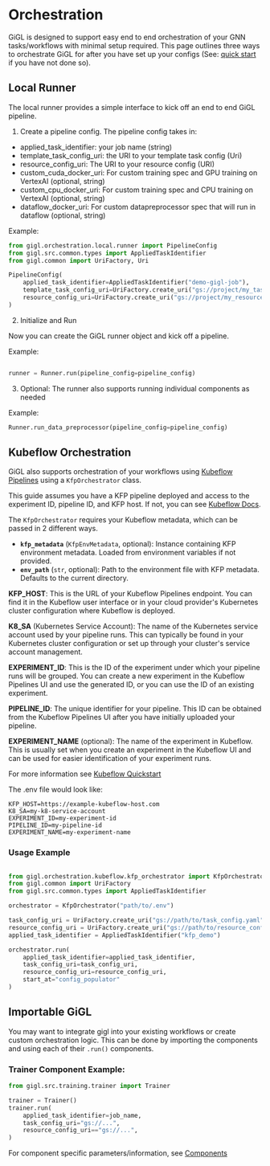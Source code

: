 # Orchestration

GiGL is designed to support easy end to end orchestration of your GNN tasks/workflows with minimal setup required. This page outlines three ways to orchestrate GiGL for after you have set up your configs (See: [quick start](../config_guides/task_config_guide.md) if you have not done so). 

## Local Runner
The local runner provides a simple interface to kick off an end to end GiGL pipeline. 

1. Create a pipeline config. The pipeline config takes in:
- applied_task_identifier: your job name (string)
- template_task_config_uri: the URI to your template task config (Uri)
- resource_config_uri: The URI to your resource config (URI)
- custom_cuda_docker_uri: For custom training spec and GPU training on VertexAI (optional, string)
- custom_cpu_docker_uri: For custom training spec and CPU training on VertexAI (optional, string)
- dataflow_docker_uri: For custom datapreprocessor spec that will run in dataflow (optional, string)

Example:

```python
from gigl.orchestration.local.runner import PipelineConfig
from gigl.src.common.types import AppliedTaskIdentifier
from gigl.common import UriFactory, Uri

PipelineConfig(
    applied_task_identifier=AppliedTaskIdentifier("demo-gigl-job"),
    template_task_config_uri=UriFactory.create_uri("gs://project/my_task_config.yaml"),
    resource_config_uri=UriFactory.create_uri("gs://project/my_resource_config.yaml")
)
```

2. Initialize and Run

Now you can create the GiGL runner object and kick off a pipeline. 

Example:

```python

runner = Runner.run(pipeline_config=pipeline_config)

```

3. Optional: The runner also supports running individual components as needed

Example:

```python
Runner.run_data_preprocessor(pipeline_config=pipeline_config)
```

## Kubeflow Orchestration

GiGL also supports orchestration of your workflows using [Kubeflow Pipelines](https://www.kubeflow.org/docs/components/pipelines/v2/) using a `KfpOrchestrator` class.

This guide assumes you have a KFP pipeline deployed and access to the experiment ID, pipeline ID, and KFP host. If not, you can see [Kubeflow Docs](https://www.kubeflow.org/docs/components/pipelines/v1/sdk/connect-api/).

The `KfpOrchestrator` requires your Kubeflow metadata, which can be passed in 2 different ways. 

- **`kfp_metadata`** (`KfpEnvMetadata`, optional): Instance containing KFP environment metadata. Loaded from environment variables if not provided.
- **`env_path`** (`str`, optional): Path to the environment file with KFP metadata. Defaults to the current directory.


**KFP_HOST**: This is the URL of your Kubeflow Pipelines endpoint. You can find it in the Kubeflow user interface or in your cloud provider's Kubernetes cluster configuration where Kubeflow is deployed.

**K8_SA** (Kubernetes Service Account): The name of the Kubernetes service account used by your pipeline runs. This can typically be found in your Kubernetes cluster configuration or set up through your cluster's service account management.

**EXPERIMENT_ID**: This is the ID of the experiment under which your pipeline runs will be grouped. You can create a new experiment in the Kubeflow Pipelines UI and use the generated ID, or you can use the ID of an existing experiment.

**PIPELINE_ID**: The unique identifier for your pipeline. This ID can be obtained from the Kubeflow Pipelines UI after you have initially uploaded your pipeline.

**EXPERIMENT_NAME** (optional): The name of the experiment in Kubeflow. This is usually set when you create an experiment in the Kubeflow UI and can be used for easier identification of your experiment runs.

For more information see [Kubeflow Quickstart](https://www.kubeflow.org/docs/components/pipelines/v2/installation/quickstart/)

The .env file would look like:

```
KFP_HOST=https://example-kubeflow-host.com
K8_SA=my-k8-service-account
EXPERIMENT_ID=my-experiment-id
PIPELINE_ID=my-pipeline-id
EXPERIMENT_NAME=my-experiment-name
```

### Usage Example

```python

from gigl.orchestration.kubeflow.kfp_orchestrator import KfpOrchestrator
from gigl.common import UriFactory
from gigl.src.common.types import AppliedTaskIdentifier

orchestrator = KfpOrchestrator("path/to/.env")

task_config_uri = UriFactory.create_uri("gs://path/to/task_config.yaml")
resource_config_uri = UriFactory.create_uri("gs://path/to/resource_config.yaml")
applied_task_identifier = AppliedTaskIdentifier("kfp_demo")

orchestrator.run(
    applied_task_identifier=applied_task_identifier,
    task_config_uri=task_config_uri,
    resource_config_uri=resource_config_uri,
    start_at="config_populator"
)

```


## Importable GiGL

You may want to integrate gigl into your existing workflows or create custom orchestration logic. This can be done by importing the components and using each of their `.run()` components. 

### Trainer Component Example:

```python
from gigl.src.training.trainer import Trainer

trainer = Trainer()
trainer.run(
    applied_task_identifier=job_name,
    task_config_uri="gs://...",
    resource_config_uri=="gs://...",
)
```

For component specific parameters/information, see [Components](../overview/components.md)
